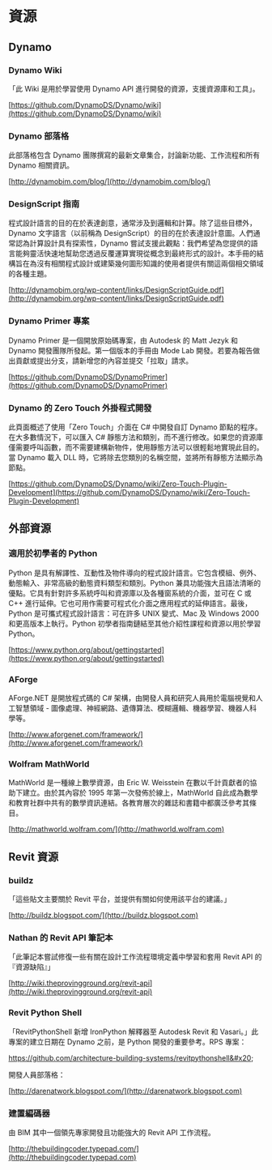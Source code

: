 # 資源

## **Dynamo**

### **Dynamo Wiki**

「此 Wiki 是用於學習使用 Dynamo API 進行開發的資源，支援資源庫和工具」。

[https://github.com/DynamoDS/Dynamo/wiki](https://github.com/DynamoDS/Dynamo/wiki)

### **Dynamo 部落格**

此部落格包含 Dynamo 團隊撰寫的最新文章集合，討論新功能、工作流程和所有 Dynamo 相關資訊。

[http://dynamobim.com/blog/](http://dynamobim.com/blog/)

### **DesignScript 指南**

程式設計語言的目的在於表達創意，通常涉及到邏輯和計算。除了這些目標外，Dynamo 文字語言（以前稱為 DesignScript）的目的在於表達設計意圖。人們通常認為計算設計具有探索性，Dynamo 嘗試支援此觀點：我們希望為您提供的語言能夠靈活快速地幫助您透過反覆運算實現從概念到最終形式的設計。本手冊的結構旨在為沒有相關程式設計或建築幾何圖形知識的使用者提供有關這兩個相交領域的各種主題。

[http://dynamobim.org/wp-content/links/DesignScriptGuide.pdf](http://dynamobim.org/wp-content/links/DesignScriptGuide.pdf)

### **Dynamo Primer 專案**

Dynamo Primer 是一個開放原始碼專案，由 Autodesk 的 Matt Jezyk 和 Dynamo 開發團隊所發起。第一個版本的手冊由 Mode Lab 開發。若要為報告做出貢獻或提出分支，請新增您的內容並提交「拉取」請求。

[https://github.com/DynamoDS/DynamoPrimer](https://github.com/DynamoDS/DynamoPrimer)

### **Dynamo 的 Zero Touch 外掛程式開發**

此頁面概述了使用「Zero Touch」介面在 C# 中開發自訂 Dynamo 節點的程序。在大多數情況下，可以匯入 C# 靜態方法和類別，而不進行修改。如果您的資源庫僅需要呼叫函數，而不需要建構新物件，使用靜態方法可以很輕鬆地實現此目的。當 Dynamo 載入 DLL 時，它將除去您類別的名稱空間，並將所有靜態方法顯示為節點。

[https://github.com/DynamoDS/Dynamo/wiki/Zero-Touch-Plugin-Development](https://github.com/DynamoDS/Dynamo/wiki/Zero-Touch-Plugin-Development)

## **外部資源**

### **適用於初學者的 Python**

Python 是具有解譯性、互動性及物件導向的程式設計語言。它包含模組、例外、動態輸入、非常高級的動態資料類型和類別。Python 兼具功能強大且語法清晰的優點。它具有針對許多系統呼叫和資源庫以及各種窗系統的介面，並可在 C 或 C++ 進行延伸。它也可用作需要可程式化介面之應用程式的延伸語言。最後，Python 是可攜式程式設計語言：可在許多 UNIX 變式、Mac 及 Windows 2000 和更高版本上執行。Python 初學者指南鏈結至其他介紹性課程和資源以用於學習 Python。

[https://www.python.org/about/gettingstarted](https://www.python.org/about/gettingstarted)

### **AForge**

AForge.NET 是開放程式碼的 C# 架構，由開發人員和研究人員用於電腦視覺和人工智慧領域 - 圖像處理、神經網路、遺傳算法、模糊邏輯、機器學習、機器人科學等。

[http://www.aforgenet.com/framework/](http://www.aforgenet.com/framework/)

### **Wolfram MathWorld**

MathWorld 是一種線上數學資源，由 Eric W. Weisstein 在數以千計貢獻者的協助下建立。由於其內容於 1995 年第一次發佈於線上，MathWorld 自此成為數學和教育社群中共有的數學資訊連結。各教育層次的雜誌和書籍中都廣泛參考其條目。

[http://mathworld.wolfram.com/](http://mathworld.wolfram.com)

## Revit 資源

### **buildz**

「這些貼文主要關於 Revit 平台，並提供有關如何使用該平台的建議。」

[http://buildz.blogspot.com/](http://buildz.blogspot.com)

### **Nathan 的 Revit API 筆記本**

「此筆記本嘗試修復一些有關在設計工作流程環境定義中學習和套用 Revit API 的『資源缺陷』」

[http://wiki.theprovingground.org/revit-api](http://wiki.theprovingground.org/revit-api)

### **Revit Python Shell**

「RevitPythonShell 新增 IronPython 解釋器至 Autodesk Revit 和 Vasari。」此專案的建立日期在 Dynamo 之前，是 Python 開發的重要參考。RPS 專案：&#x20;

https://github.com/architecture-building-systems/revitpythonshell&#x20;

開發人員部落格：&#x20;

[http://darenatwork.blogspot.com/](http://darenatwork.blogspot.com)

### **建置編碼器**

由 BIM 其中一個領先專家開發且功能強大的 Revit API 工作流程。

[http://thebuildingcoder.typepad.com/](http://thebuildingcoder.typepad.com)

